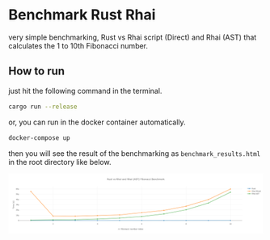 # Benchmark Rust Rhai

very simple benchmarking, Rust vs Rhai script (Direct) and Rhai (AST) that calculates the 1 to 10th Fibonacci number.

## How to run

just hit the following command in the terminal.

```bash
cargo run --release
```

or, you can run in the docker container automatically.

```bash
docker-compose up
```

then you will see the result of the benchmarking as `benchmark_results.html` in the root directory like below.

![result](./benchmark_results_example.html.png)
